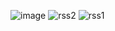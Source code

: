 ![image](https://github.com/dimiporf/RSSFeed/assets/74142959/f7dedb3c-ba6a-4e86-8ad3-3c9c2246142f)
![rss2](https://github.com/dimiporf/RSSFeed/assets/74142959/4b949e6e-9ba9-4c38-9164-671b46590296)
![rss1](https://github.com/dimiporf/RSSFeed/assets/74142959/2bf2a5ef-a464-471c-94cf-7aeadc442c1d)
